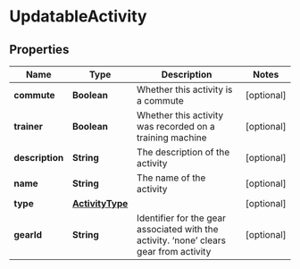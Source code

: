 
# UpdatableActivity

## Properties
Name | Type | Description | Notes
------------ | ------------- | ------------- | -------------
**commute** | **Boolean** | Whether this activity is a commute |  [optional]
**trainer** | **Boolean** | Whether this activity was recorded on a training machine |  [optional]
**description** | **String** | The description of the activity |  [optional]
**name** | **String** | The name of the activity |  [optional]
**type** | [**ActivityType**](ActivityType.md) |  |  [optional]
**gearId** | **String** | Identifier for the gear associated with the activity. ‘none’ clears gear from activity |  [optional]



